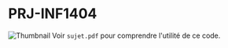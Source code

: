 # PRJ-INF1404
![Thumbnail](assets/img/readme_thumbnail.png "Thumbnail.png")
Voir `sujet.pdf` pour comprendre l'utilité de ce code.

